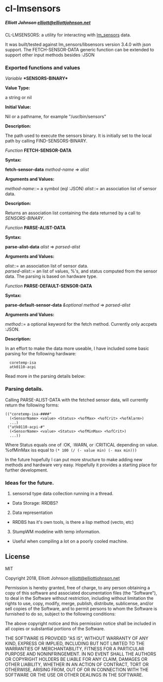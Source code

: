 # cl-lmsensors
##### _Elliott Johnson <elliott@elliottjohnson.net>_

CL-LMSENSORS: a utility for interacting with 
[lm_sensors](https://hwmon.wiki.kernel.org/) data.

It was built/tested against lm_sensors/libsensors version 3.4.0
with json support.  The FETCH-SENSOR-DATA generic function
can be extended to support other input methods besides
:JSON

### Exported functions and values
*Variable* **\*SENSORS-BINARY\***

**Value Type:**

a string or nil

**Initial Value:**

Nil or a pathname, for example "/usr/bin/sensors"

**Description:**

The path used to execute the sensors binary.
It is initially set to the local path by calling
FIND-SENSORS-BINARY.

*Function* **FETCH-SENSOR-DATA**

**Syntax:**

**fetch-sensor-data** *method-name* => *alist*

**Arguments and Values:**

*method-name*::= a symbol (eql :JSON)
*alist*::= an association list of sensor data.

**Description:**

Returns an association list containing the
data returned by a call to *SENSORS-BINARY*.

*Function* **PARSE-ALIST-DATA**

**Syntax:**

**parse-alist-data** *alist* => *parsed-alist*

**Arguments and Values:**

*alist*::= an association list of sensor data.  
*parsed-alist*::= an list of values, %'s, and status
  computed from the sensor data.  The parsing is based
  on hardware type.

*Function* **PARSE-DEFAULT-SENSOR-DATA**

**Syntax:**

**parse-default-sensor-data** *&optional* *method* => *parsed-alist*

**Arguments and Values:**

*method*::= a optional keyword for the fetch method.
  Currently only accpets :JSON.

**Description:**

In an effort to make the data more useable, I have
included some basic parsing for the following hardware:

	  coretemp-isa
	  atk0110-acpi

Read more in the parsing details below:

### Parsing details.

Calling PARSE-ALIST-DATA with the fetched sensor data, will
currently return the following forms:
    
    (("coretemp-isa-####"
      (<SensorName> <value> <Status> <%ofMax> <%ofCrit> <%ofAlarm>)
      ...)
     ("atk0110-acpi-#"
      (<SensorName> <value> <Status> <%ofMinMax> <%ofCrit>)
      ...))

Where Status equals one of :OK, :WARN, or :CRITICAL depending on value.
%ofMinMax iss equal to ```(* 100 (/ (- value min) (- max min)))```

In the future hopefully I can put more structure to make adding
new methods and hardware very easy.  Hopefully it provides a
starting place for further development.

### Ideas for the future.

1) sensorsd type data collection running in a thread.
  * Data Storage: RRDBS?
2) Data representation
  * RRDBS has it's own tools, is there a lisp method (vecto, etc)
3) StumpWM modeline with temp information.
  * Useful when compiling a lot on a poorly cooled machine.


## License

MIT

Copyright 2018, Elliott Johnson <elliott@elliottjohnson.net>

Permission is hereby granted, free of charge, to any person obtaining a copy of this software and associated documentation files (the "Software"), to deal in the Software without restriction, including without limitation the rights to use, copy, modify, merge, publish, distribute, sublicense, and/or sell copies of the Software, and to permit persons to whom the Software is furnished to do so, subject to the following conditions:

The above copyright notice and this permission notice shall be included in all copies or substantial portions of the Software.

THE SOFTWARE IS PROVIDED "AS IS", WITHOUT WARRANTY OF ANY KIND, EXPRESS OR IMPLIED, INCLUDING BUT NOT LIMITED TO THE WARRANTIES OF MERCHANTABILITY, FITNESS FOR A PARTICULAR PURPOSE AND NONINFRINGEMENT. IN NO EVENT SHALL THE AUTHORS OR COPYRIGHT HOLDERS BE LIABLE FOR ANY CLAIM, DAMAGES OR OTHER LIABILITY, WHETHER IN AN ACTION OF CONTRACT, TORT OR OTHERWISE, ARISING FROM, OUT OF OR IN CONNECTION WITH THE SOFTWARE OR THE USE OR OTHER DEALINGS IN THE SOFTWARE.
